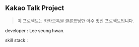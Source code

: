 ## Kakao Talk Project

> 이 프로젝트는 카카오톡을 클론코딩한 아주 멋진 프로젝트입니다.

developer : Lee seung hwan.

skill stack : 